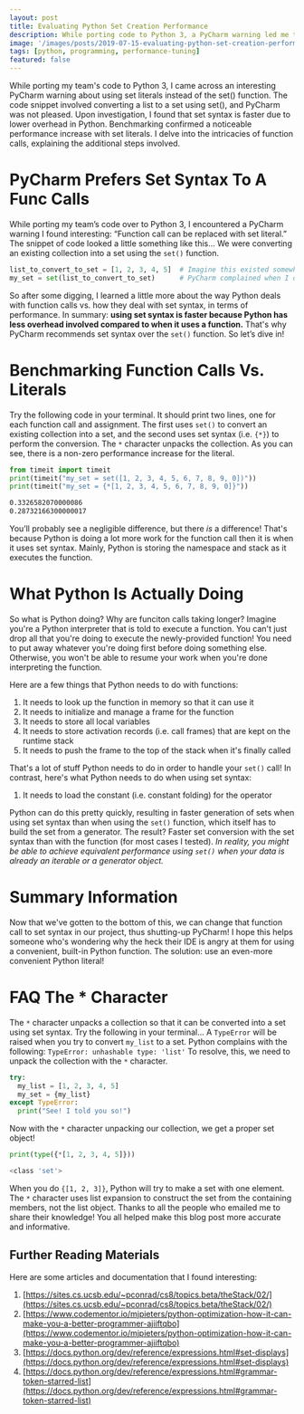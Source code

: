 ```yaml
---
layout: post
title: Evaluating Python Set Creation Performance
description: While porting code to Python 3, a PyCharm warning led me to discover that set literals are faster than the set() function due to lower Python overhead. Benchmarking confirmed the performance boost, and the article delves into function call intricacies. Adopting set literals resolved PyCharm warnings during the project.
image: '/images/posts/2019-07-15-evaluating-python-set-creation-performance/snake.jpg'
tags: [python, programming, performance-tuning]
featured: false
---
```


While porting my team's code to Python 3, I came across an interesting PyCharm warning about using set literals instead of the set() function. The code snippet involved converting a list to a set using set(), and PyCharm was not pleased. Upon investigation, I found that set syntax is faster due to lower overhead in Python. Benchmarking confirmed a noticeable performance increase with set literals. I delve into the intricacies of function calls, explaining the additional steps involved. 

# PyCharm Prefers Set Syntax To A Func Calls

While porting my team’s code over to Python 3, I encountered a PyCharm warning I found interesting: “Function call can be replaced with set literal.” The snippet of code looked a little something like this... We were converting an existing collection into a set using the `set()` function.  

```python
list_to_convert_to_set = [1, 2, 3, 4, 5]  # Imagine this existed somewhere in memory
my_set = set(list_to_convert_to_set)      # PyCharm complained when I did this
```

So after some digging, I learned a little more about the way Python deals with function calls vs. how they deal with set syntax, in terms of performance. In summary: **using set syntax is faster because Python has less overhead involved compared to when it uses a function.** That's why PyCharm recommends set syntax over the `set()` function. So let’s dive in!

# Benchmarking Function Calls Vs. Literals

Try the following code in your terminal. It should print two lines, one for each function call and assignment. The first uses `set()` to convert an existing collection into a set, and the second uses set syntax (i.e. `{*}`) to perform the conversion. The `*` character unpacks the collection. As you can see, there is a non-zero performance increase for the literal.

```python
from timeit import timeit
print(timeit("my_set = set([1, 2, 3, 4, 5, 6, 7, 8, 9, 0])"))
print(timeit("my_set = {*[1, 2, 3, 4, 5, 6, 7, 8, 9, 0]}"))
```

```bash
0.3326582070000086
0.28732166300000017 
```

You’ll probably see a negligible difference, but there *is* a difference! That's because Python is doing a lot more work for the function call then it is when it uses set syntax. Mainly, Python is storing the namespace and stack as it executes the function.

# What Python Is Actually Doing

So what is Python doing? Why are funciton calls taking longer? Imagine you're a Python interpreter that is told to execute a function. You can't just drop all that you're doing to execute the newly-provided function! You need to put away whatever you're doing first before doing something else. Otherwise, you won't be able to resume your work when you're done interpreting the function.

Here are a few things that Python needs to do with functions:

1. It needs to look up the function in memory so that it can use it
2. It needs to initialize and manage a frame for the function
3. It needs to store all local variables
4. It needs to store activation records (i.e. call frames) that are kept on the runtime stack
5. It needs to push the frame to the top of the stack when it's finally called

That's a lot of stuff Python needs to do in order to handle your `set()` call! In contrast, here's what Python needs to do when using set syntax:

1. It needs to load the constant (i.e. constant folding) for the operator

Python can do this pretty quickly, resulting in faster generation of sets when using set syntax than when using the `set()` function, which itself has to build the set from a generator. The result? Faster set conversion with the set syntax than with the function (for most cases I tested). _In reality, you might be able to achieve equivalent performance using `set()` when your data is already an iterable or a generator object._

# Summary Information

Now that we've gotten to the bottom of this, we can change that function call to set syntax in our project, thus shutting-up PyCharm! I hope this helps someone who's wondering why the heck their IDE is angry at them for using a convenient, built-in Python function. The solution: use an even-more convenient Python literal!

# FAQ The * Character

The `*` character unpacks a collection so that it can be converted into a set using set syntax. Try the following in your terminal... A `TypeError` will be raised when you try to convert `my_list` to a set. Python complains with the following: `TypeError: unhashable type: 'list'` To resolve, this, we need to unpack the collection with the `*` character.

```python
try: 
  my_list = [1, 2, 3, 4, 5]
  my_set = {my_list}
except TypeError:
  print("See! I told you so!")
```

Now with the `*` character unpacking our collection, we get a proper set object!

```python
print(type({*[1, 2, 3, 4, 5]}))
```

```bash
<class 'set'>
```
When you do `{[1, 2, 3]}`, Python will try to make a set with one element. The `*` character uses list expansion to construct the set from the containing members, not the list object. Thanks to all the people who emailed me to share their knowledge! You all helped make this blog post more accurate and informative. 

## Further Reading Materials

Here are some articles and documentation that I found interesting:

1. [https://sites.cs.ucsb.edu/~pconrad/cs8/topics.beta/theStack/02/](https://sites.cs.ucsb.edu/~pconrad/cs8/topics.beta/theStack/02/)
2. [https://www.codementor.io/mjpieters/python-optimization-how-it-can-make-you-a-better-programmer-ajiiftqbo](https://www.codementor.io/mjpieters/python-optimization-how-it-can-make-you-a-better-programmer-ajiiftqbo)
3. [https://docs.python.org/dev/reference/expressions.html#set-displays](https://docs.python.org/dev/reference/expressions.html#set-displays)
4. [https://docs.python.org/dev/reference/expressions.html#grammar-token-starred-list](https://docs.python.org/dev/reference/expressions.html#grammar-token-starred-list)